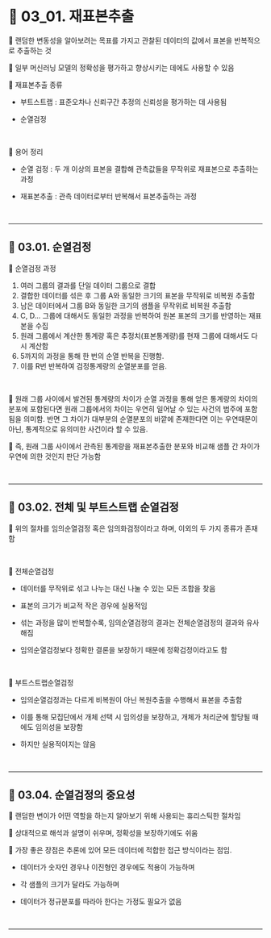 # 🎰 03_01. 재표본추출  

🎲 랜덤한 변동성을 알아보려는 목표를 가지고 관찰된 데이터의 값에서 표본을 반복적으로 추출하는 것    

🎲 일부 머신러닝 모델의 정확성을 평가하고 향상시키는 데에도 사용할 수 있음  

🎲 재표본추출 종류  

- 부트스트랩 : 표준오차나 신뢰구간 추정의 신뢰성을 평가하는 데 사용됨  
   
- 순열검정  
 
<br>  

🎲 용어 정리  

- 순열 검정 : 두 개 이상의 표본을 결합해 관측값들을 무작위로 재표본으로 추출하는 과정  

- 재표본추출 : 관측 데이터로부터 반복해서 표본추출하는 과정  
   
<br>  

***  

## 🎰 03.01. 순열검정  

🎲 순열검정 과정  

1. 여러 그룹의 결과를 단일 데이터 그룹으로 결합  
2. 결합한 데이터를 섞은 후 그룹 A와 동일한 크기의 표본을 무작위로 비복원 추출함  
3. 남은 데이터에서 그룹 B와 동일한 크기의 샘플을 무작위로 비복원 추출함  
4. C, D... 그룹에 대해서도 동일한 과정을 반복하여 원본 표본의 크기를 반영하는 재표본을 수집  
5. 원래 그룹에서 계산한 통계량 혹은 추정치(표본통계량)를 현재 그룹에 대해서도 다시 계산함  
6. 5까지의 과정을 통해 한 번의 순열 반복을 진행함.  
7. 이를 R번 반복하여 검정통계량의 순열분포를 얻음.  
   
<br>  

🎲 원래 그룹 사이에서 발견된 통계량의 차이가 순열 과정을 통해 얻은 통계량의 차이의 분포에 포함된다면 원래 그룹에서의 차이는 우연히 일어날 수 있는 사건의 범주에 포함됨을 의미함. 반면 그 차이가 대부분의 순열분포의 바깥에 존재한다면 이는 우연때문이 아닌, 통계적으로 유의미한 사건이라 할 수 있음.  

🎲 즉, 원래 그룹 사이에서 관측된 통계량을 재표본추출한 분포와 비교해 샘플 간 차이가 우연에 의한 것인지 판단 가능함  

<br>  

***  

## 🎰 03.02. 전체 및 부트스트랩 순열검정  

🎲 위의 절차를 임의순열검정 혹은 임의화검정이라고 하며, 이외의 두 가지 종류가 존재함  

<br>  


🎲 전체순열검정  

- 데이터를 무작위로 섞고 나누는 대신 나눌 수 있는 모든 조합을 찾음  
   
- 표본의 크기가 비교적 작은 경우에 실용적임  
   
- 섞는 과정을 많이 반복할수록, 임의순열검정의 결과는 전체순열검정의 결과와 유사해짐  
   
- 임의순열검정보다 정확한 결론을 보장하기 때문에 정확검정이라고도 함  
   
<br>  

🎲 부트스트랩순열검정  

- 임의순열검정과는 다르게 비복원이 아닌 복원추출을 수행해서 표본을 추출함  
   
- 이를 통해 모집단에서 개체 선택 시 임의성을 보장하고, 개체가 처리군에 할당될 때에도 임의성을 보장함  
   
- 하지만 실용적이지는 않음  
   
<br>  

***  

## 🎰 03.04. 순열검정의 중요성  

🎲 랜덤한 변이가 어떤 역할을 하는지 알아보기 위해 사용되는 휴리스틱한 절차임  

🎲 상대적으로 해석과 설명이 쉬우며, 정확성을 보장하기에도 쉬움  

🎲 가장 좋은 장점은 추론에 있어 모든 데이터에 적합한 접근 방식이라는 점임.  

- 데이터가 숫자인 경우나 이진형인 경우에도 적용이 가능하며  
   
- 각 샘플의 크기가 달라도 가능하며  
   
- 데이터가 정규분포를 따라아 한다는 가정도 필요가 없음  
   
<br>  

***  
